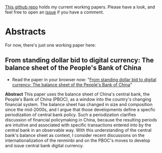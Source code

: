 [This github repo](https://github.com/soonparted/soon-parted-working-papers) holds my current working papers. Please have a look, and feel free to open an [issue](https://github.com/soonparted/soon-parted-working-papers/issues) if you have a comment.

# Abstracts

For now, there's just one working paper here:

## From standing dollar bid to digital currency: The balance sheet of the People's Bank of China

- Read the paper in your browser now: "[From standing dollar bid to digital currency: The balance sheet of the People's Bank of China](https://docs.google.com/viewer?url=https://github.com/soonparted/soon-parted-working-papers/raw/main/pboc-balance-sheet.pdf)"

**Abstract** This paper uses the balance sheet of China's central bank, the People's Bank of China (PBOC), as a window into the country's changing financial system. The balance sheet has changed in size and composition since the mid-2000s, and I argue that those developments define a specfic periodization of central bank policy. Such a periodization clarifies discussion of financial policymaking in China, because the resulting periods are intuitive and associated with specific transactions entered into by the central bank in an observable way. With this understanding of the central bank's balance sheet as context, I consider recent discussions on the internationalization of the renminbi and on the PBOC's moves to develop and issue central bank digital currency.

